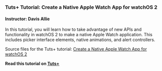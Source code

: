### Tuts+ Tutorial: Create a Native Apple Watch App for watchOS 2

#### Instructor: Davis Allie

In this tutorial, you will learn how to take advantage of new APIs and functionality in watchOS 2 to make a native Apple Watch application. This includes picker interface elements, native animations, and alert controllers.

Source files for the Tuts+ tutorial: [Create a Native Apple Watch App for watchOS 2](http://code.tutsplus.com/tutorials/create-a-native-apple-watch-app-for-watchos-2--cms-24201)

**Read this tutorial on [Tuts+](https://code.tutsplus.com)**
